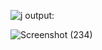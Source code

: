 ![j](https://github.com/Sethuvishnu/text_detection/assets/105411534/1f16d462-0f84-47fb-a9e4-85d273063080)
output:










![Screenshot (234)](https://github.com/Sethuvishnu/text_detection/assets/105411534/e173e6cc-02c3-4471-86c8-ac184667cd05)
